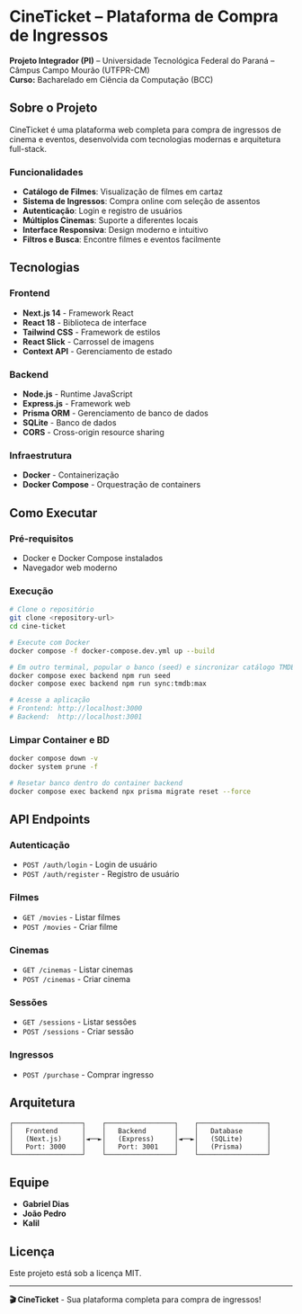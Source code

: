 # CineTicket – Plataforma de Compra de Ingressos

**Projeto Integrador (PI)** – Universidade Tecnológica Federal do Paraná – Câmpus Campo Mourão (UTFPR-CM)  
**Curso:** Bacharelado em Ciência da Computação (BCC)

## Sobre o Projeto

CineTicket é uma plataforma web completa para compra de ingressos de cinema e eventos, desenvolvida com tecnologias modernas e arquitetura full-stack.

### Funcionalidades

- **Catálogo de Filmes**: Visualização de filmes em cartaz
- **Sistema de Ingressos**: Compra online com seleção de assentos
- **Autenticação**: Login e registro de usuários
- **Múltiplos Cinemas**: Suporte a diferentes locais
- **Interface Responsiva**: Design moderno e intuitivo
- **Filtros e Busca**: Encontre filmes e eventos facilmente

## Tecnologias

### Frontend
- **Next.js 14** - Framework React
- **React 18** - Biblioteca de interface
- **Tailwind CSS** - Framework de estilos
- **React Slick** - Carrossel de imagens
- **Context API** - Gerenciamento de estado

### Backend
- **Node.js** - Runtime JavaScript
- **Express.js** - Framework web
- **Prisma ORM** - Gerenciamento de banco de dados
- **SQLite** - Banco de dados
- **CORS** - Cross-origin resource sharing

### Infraestrutura
- **Docker** - Containerização
- **Docker Compose** - Orquestração de containers

## Como Executar

### Pré-requisitos
- Docker e Docker Compose instalados
- Navegador web moderno

### Execução 
```bash
# Clone o repositório
git clone <repository-url>
cd cine-ticket

# Execute com Docker
docker compose -f docker-compose.dev.yml up --build

# Em outro terminal, popular o banco (seed) e sincronizar catálogo TMDB
docker compose exec backend npm run seed
docker compose exec backend npm run sync:tmdb:max

# Acesse a aplicação
# Frontend: http://localhost:3000
# Backend:  http://localhost:3001
```
### Limpar Container e BD 
```bash
docker compose down -v
docker system prune -f

# Resetar banco dentro do container backend
docker compose exec backend npx prisma migrate reset --force
```
## API Endpoints

### Autenticação
- `POST /auth/login` - Login de usuário
- `POST /auth/register` - Registro de usuário

### Filmes
- `GET /movies` - Listar filmes
- `POST /movies` - Criar filme

### Cinemas
- `GET /cinemas` - Listar cinemas
- `POST /cinemas` - Criar cinema

### Sessões
- `GET /sessions` - Listar sessões
- `POST /sessions` - Criar sessão

### Ingressos
- `POST /purchase` - Comprar ingresso


## Arquitetura

```
┌─────────────────┐    ┌─────────────────┐    ┌─────────────────┐
│   Frontend      │    │   Backend       │    │   Database      │
│   (Next.js)     │◄──►│   (Express)     │◄──►│   (SQLite)      │
│   Port: 3000    │    │   Port: 3001    │    │   (Prisma)      │
└─────────────────┘    └─────────────────┘    └─────────────────┘
```

## Equipe

- **Gabriel Dias**
- **João Pedro** 
- **Kalil**

## Licença

Este projeto está sob a licença MIT.

---

**🎬 CineTicket** - Sua plataforma completa para compra de ingressos!

